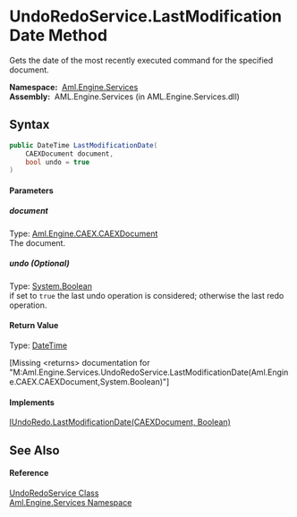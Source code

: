 UndoRedoService.LastModificationDate Method
===========================================
Gets the date of the most recently executed command for the specified document.

  **Namespace:**  [Aml.Engine.Services][1]  
  **Assembly:**  AML.Engine.Services (in AML.Engine.Services.dll)

Syntax
------

```csharp
public DateTime LastModificationDate(
	CAEXDocument document,
	bool undo = true
)
```

#### Parameters

##### *document*
Type: [Aml.Engine.CAEX.CAEXDocument][2]  
The document.

##### *undo* (Optional)
Type: [System.Boolean][3]  
if set to `true` the last undo operation is considered; otherwise the last redo operation.

#### Return Value
Type: [DateTime][4]  

[Missing &lt;returns> documentation for "M:Aml.Engine.Services.UndoRedoService.LastModificationDate(Aml.Engine.CAEX.CAEXDocument,System.Boolean)"]

#### Implements
[IUndoRedo.LastModificationDate(CAEXDocument, Boolean)][5]  


See Also
--------

#### Reference
[UndoRedoService Class][6]  
[Aml.Engine.Services Namespace][1]  

[1]: ../README.md
[2]: ../../Aml.Engine.CAEX/CAEXDocument/README.md
[3]: https://docs.microsoft.com/dotnet/api/system.boolean
[4]: https://docs.microsoft.com/dotnet/api/system.datetime
[5]: ../../Aml.Engine.Services.Interfaces/IUndoRedo/LastModificationDate.md
[6]: README.md
[7]: https://www.automationml.org
[8]: ../../icons/logoShade.png